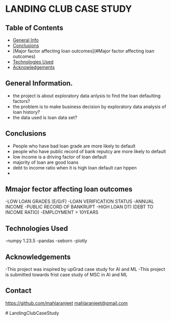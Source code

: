# LANDING CLUB CASE STUDY



## Table of Contents
* [General Info](#general-information)
* [Conclusions](#conclusions)
* [Major factor affecting loan outcomes](#Major factor affecting loan outcomes)
* [Technologies Used](#technologies-used)
* [Acknowledgements](#acknowledgements)

## General Information.
- the project is about exploratory data anlysis to find the loan defaulting factors?
- the problem is to make business decision by exploratory data analysis of loan history?
- the data used is loan data set?


## Conclusions
- People who have bad loan grade are more likely to default
- people who have public record of bank reputcy are more likely to default
- low income is a driving factor of loan default
- majority of loan are good loans 
- debt to income ratio when it is high loan default can hppen
- 


## Mmajor fector affecting loan outcomes 

-LOW LOAN GRADES (E/G/F)
-LOAN VERIFICATION STATUS
-ANNUAL INCOME
-PUBLIC RECORD OF BANKRUPT
-HIGH LOAN DTI (DEBT TO INCOME RATIO)
-EMPLOYMENT > 10YEARS




## Technologies Used
-numpy 1.23.5
-pandas
-seborn
-plotly


<!-- As the libraries versions keep on changing, it is recommended to mention the version of library used in this project -->

## Acknowledgements
-This project was inspired by upGrad case study for AI and ML 
-This project is submitted towards frist case study of MSC in AI and ML

## Contact
https://github.com/mahlaranjeet
mahlaranjeet@gmail.com


<!-- Optional -->
<!-- ## License -->
<!-- this project is open source -->

<!-- You don't have to include all sections - just the one's relevant to your project --># LandingClubCaseStudy
